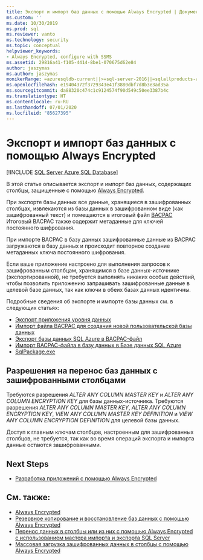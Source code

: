 ```yaml
---
title: Экспорт и импорт баз данных с помощью Always Encrypted | Документация Майкрософт
ms.custom: ''
ms.date: 10/30/2019
ms.prod: sql
ms.reviewer: vanto
ms.technology: security
ms.topic: conceptual
helpviewer_keywords:
- Always Encrypted, configure with SSMS
ms.assetid: 29816a41-f105-4414-8be1-070675d62e84
author: jaszymas
ms.author: jaszymas
monikerRange: =azuresqldb-current||>=sql-server-2016||=sqlallproducts-allversions||>=sql-server-linux-2017||=azuresqldb-mi-current
ms.openlocfilehash: e19404372f3729343e41f3880dbf7d8b3e3ad35a
ms.sourcegitcommit: da88320c474c1c9124574f90d549c50ee3387b4c
ms.translationtype: HT
ms.contentlocale: ru-RU
ms.lasthandoff: 07/01/2020
ms.locfileid: "85627395"
---
```

# <a name="export-and-import-databases-using-always-encrypted"></a>Экспорт и импорт баз данных с помощью Always Encrypted 
[!INCLUDE [SQL Server Azure SQL Database](../../../includes/applies-to-version/sql-asdb.md)]

В этой статье описывается экспорт и импорт баз данных, содержащих столбцы, защищенные с помощью [Always Encrypted](../../../relational-databases/security/encryption/always-encrypted-database-engine.md).

При экспорте базы данных все данные, хранящиеся в зашифрованных столбцах, извлекаются из базы данных в зашифрованном виде (как зашифрованный текст) и помещаются в итоговый файл [BACPAC](../../data-tier-applications/data-tier-applications.md) Итоговый BACPAC также содержит метаданные для ключей постоянного шифрования.

При импорте BACPAC в базу данных зашифрованные данные из BACPAC загружаются в базу данных и происходит повторное создание метаданных ключа постоянного шифрования. 

Если ваше приложение настроено для выполнения запросов к зашифрованным столбцам, хранящимся в базе данных-источнике (экспортированной), не требуется выполнять никаких особых действий, чтобы позволить приложению запрашивать зашифрованные данные в целевой базе данных, так как ключи в обеих базах данных идентичны.

Подробные сведения об экспорте и импорте базы данных см. в следующих статьях:
- [Экспорт приложения уровня данных](../../data-tier-applications/export-a-data-tier-application.md)
- [Импорт файла BACPAC для создания новой пользовательской базы данных](../../data-tier-applications/import-a-bacpac-file-to-create-a-new-user-database.md)
- [Экспорт базы данных SQL Azure в BACPAC-файл](https://docs.microsoft.com/azure/sql-database/sql-database-export)
- [Импорт BACPAC-файла в базу данных в Базе данных SQL Azure](https://docs.microsoft.com/azure/sql-database/sql-database-import)
- [SqlPackage.exe](../../../tools/sqlpackage.md)

## <a name="permissions-for-migrating-databases-with-encrypted-columns"></a>Разрешения на перенос баз данных с зашифрованными столбцами

Требуются разрешения *ALTER ANY COLUMN MASTER KEY* и *ALTER ANY COLUMN ENCRYPTION KEY* для базы данных-источника. Требуются разрешения *ALTER ANY COLUMN MASTER KEY*, *ALTER ANY COLUMN ENCRYPTION KEY*, *VIEW ANY COLUMN MASTER KEY DEFINITION* и *VIEW ANY COLUMN ENCRYPTION DEFINITION* для целевой базы данных.

Доступ к главным ключам столбцов, настроенным для зашифрованных столбцов, не требуется, так как во время операций экспорта и импорта данные остаются зашифрованными.

## <a name="next-steps"></a>Next Steps
- [Разработка приложений с помощью Always Encrypted](always-encrypted-client-development.md)

## <a name="see-also"></a>См. также:
- [Always Encrypted](../../../relational-databases/security/encryption/always-encrypted-database-engine.md)
- [Резервное копирование и восстановление баз данных с помощью Always Encrypted ](always-encrypted-migrate-using-backup-restore.md)
- [Перенос данных в столбцы или из них с помощью Always Encrypted с использованием мастера импорта и экспорта SQL Server](always-encrypted-migrate-using-import-export-wizard.md)
- [Массовая загрузка зашифрованных данных в столбцы с помощью Always Encrypted](migrate-sensitive-data-protected-by-always-encrypted.md)
